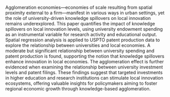 <!-- format= background, purpose, method, results, conclusion. datasets include NACUBO Commonfund Study of Endowments and USPTO dataset on patents-->

Agglomeration economies—economies of scale resulting from spatial proximity external to a firm—manifest in various ways in urban settings, yet the role of university-driven knowledge spillovers on local innovation remains underexplored. This paper quantifies the impact of knowledge spillovers on local innovation levels, using university endowment spending as an instrumental variable for research activity and educational output. Spatial regression analysis is applied to USPTO patent production data to explore the relationship between universities and local economies. A moderate but significant relationship between university spending and patent production is found, supporting the notion that knowledge spillovers enhance innovation in local economies. The agglomeration effect is further evidenced when examining the relationship between university investment levels and patent filings. These findings suggest that targeted investments in higher education and research institutions can stimulate local innovation ecosystems, offering valuable insights for policymakers aiming to foster regional economic growth through knowledge-based agglomeration.

<!-- weak concluding sentence. would prefer if it included some discussion of potential impact. feels veryyyy redundant...-->

<!-- potential outline (according to chatgpt):

Based on the abstract, the paper's outline would likely follow a structure similar to this:

### 1. **Introduction**
   - **Contextual Background**: Introduction to agglomeration economies and the concept of knowledge spillovers.
   - **Problem Statement**: The gap in understanding how university activities contribute to local innovation.
   - **Research Objective**: To quantify the impact of university knowledge spillovers on local innovation levels, using endowment spending as an instrumental variable.
   - **Significance of Study**: Implications for policymakers aiming to foster innovation-driven regional economic growth.

### 2. **Literature Review**
   - **Agglomeration Economies and Innovation**: Overview of theories and past research on agglomeration economies and their effect on local innovation ecosystems.
   - **Knowledge Spillovers**: The role of universities in facilitating knowledge transfer and innovation.
   - **Endowment Spending and University Impact**: Studies exploring the relationship between university funding, research output, and local economic effects.
   - **Innovation Metrics**: Previous research using patent production as a measure of innovation.

### 3. **Theoretical Framework**
   - **Agglomeration Effects**: How spatial proximity to research institutions enhances innovation through knowledge spillovers.
   - **University Endowment Spending as an Instrument**: Justification for using endowment spending as a proxy for research activity and educational output.
   - **Patent Production as a Measure of Innovation**: Explanation of why patent data is used as the primary indicator of local innovation.

### 4. **Data and Methodology**
   - **Data Sources**: Description of university endowment data and USPTO patent data.
   - **Geospatial Analysis**: Explanation of how spatial relationships between universities and local economies are analyzed.
   - **Instrumental Variable Approach**: Detailed description of the methodology, particularly the use of university endowment spending as an instrumental variable for research activity.
   - **Regression Models**: Overview of the statistical models used to quantify the relationship between university spending and patent production.

### 5. **Results**
   - **Impact of University Endowment Spending on Patent Production**: Presentation of the findings that demonstrate the relationship between university investment and local innovation levels.
   - **Spatial Patterns of Knowledge Spillovers**: Visualizations of the spatial distribution of patents relative to university locations.
   - **Moderate Relationship Findings**: Discussion of the evidence supporting a moderate correlation between university investment and patent filings.

### 6. **Discussion**
   - **Implications of Knowledge Spillovers**: Interpretation of how university spending fosters local innovation through agglomeration.
   - **Agglomeration and Urban Economies**: How the findings support the idea that knowledge spillovers in urban settings enhance economic growth.
   - **Policy Implications**: Recommendations for policymakers, emphasizing the importance of targeted investments in higher education to stimulate innovation.

### 7. **Conclusion**
   - **Summary of Findings**: Recap of the key results, confirming a moderate relationship between university spending and innovation.
   - **Contributions to Literature**: Explanation of how the study contributes to the broader understanding of agglomeration economies and knowledge spillovers.
   - **Future Research Directions**: Suggestions for further research, potentially on other forms of knowledge spillovers or different regional contexts.
   - **Policy Takeaways**: Final remarks on the role of educational institutions in fostering innovation through knowledge-based agglomeration economies.

### 8. **References**
   - A comprehensive list of all the sources, studies, and data used throughout the paper.

This outline captures the expected flow of the paper based on the abstract, with a focus on the relationship between university activities, knowledge spillovers, and local innovation.-->

